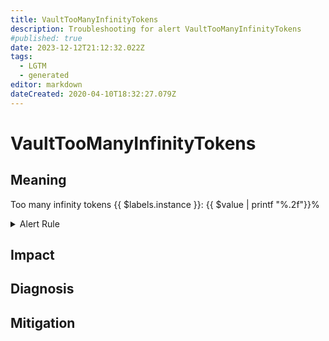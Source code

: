 ```yaml
---
title: VaultTooManyInfinityTokens
description: Troubleshooting for alert VaultTooManyInfinityTokens
#published: true
date: 2023-12-12T21:12:32.022Z
tags: 
  - LGTM
  - generated
editor: markdown
dateCreated: 2020-04-10T18:32:27.079Z
---
```


# VaultTooManyInfinityTokens

## Meaning
[//]: # "Short paragraph that explains what the alert means"
Too many infinity tokens {{ $labels.instance }}: {{ $value | printf "%.2f"}}%

<details>
  <summary>Alert Rule</summary>

{{% rule "hashicorp-vault/hashicorp-vault-internal.yml" "VaultTooManyInfinityTokens" %}}

<!-- Rule when generated

```yaml
alert: VaultTooManyInfinityTokens
expr: vault_token_count_by_ttl{creation_ttl="+Inf"} > 3
for: 5m
labels:
    severity: warning
annotations:
    summary: Vault too many infinity tokens (instance {{ $labels.instance }})
    description: |-
        Too many infinity tokens {{ $labels.instance }}: {{ $value | printf "%.2f"}}%
          VALUE = {{ $value }}
          LABELS = {{ $labels }}
    runbook: https://github.com/srerun/prometheus-alerts/blob/main/content/runbooks/hashicorp-vault-internal/VaultTooManyInfinityTokens.md

```

-->

</details>


## Impact
[//]: # "What could / will happen if the alert is not addressed"



## Diagnosis
[//]: # "Steps to take to identify the cause of the problem"



## Mitigation
[//]: # "The steps necessary to resolve the alert"
